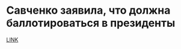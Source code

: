 # Савченко заявила, что должна баллотироваться в президенты



[LINK](https://varlamov.ru/1848304.html)